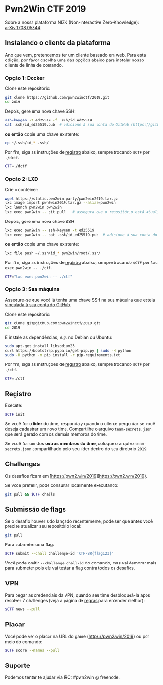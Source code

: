 # Pwn2Win CTF 2019

Sobre a nossa plataforma NIZK (Non-Interactive Zero-Knowledge): [arXiv:1708.05844](https://arxiv.org/pdf/1708.05844.pdf).


## Instalando o cliente da plataforma

Ano que vem, pretendemos ter um cliente baseado em web. Para esta edição, por favor escolha uma das opções abaixo para instalar nosso cliente de linha de comando.


### Opção 1: Docker

Clone este repositório:
```bash
git clone https://github.com/pwn2winctf/2019.git
cd 2019
```

Depois, gere uma nova chave SSH:
```bash
ssh-keygen -t ed25519 -f .ssh/id_ed25519
cat .ssh/id_ed25519.pub  # adicione à sua conta do GitHub (https://github.com/settings/keys)
```

**ou então** copie uma chave existente:
```bash
cp ~/.ssh/id_* .ssh/
```

Por fim, siga as instruções de  [registro](#registro) abaixo, sempre trocando `$CTF` por `./dctf`.

```bash
CTF=./dctf
```


### Opção 2: LXD

Crie o contêiner:
```bash
wget https://static.pwn2win.party/pwn2win2019.tar.gz
lxc image import pwn2win2019.tar.gz --alias=pwn2win
lxc launch pwn2win pwn2win
lxc exec pwn2win -- git pull   # assegura que o repositório está atualizado
```

Depois, gere uma nova chave SSH:
```bash
lxc exec pwn2win -- ssh-keygen -t ed25519
lxc exec pwn2win -- cat .ssh/id_ed25519.pub  # adicione à sua conta do GitHub (https://github.com/settings/keys)
```

**ou então** copie uma chave existente:
```bash
lxc file push ~/.ssh/id_* pwn2win/root/.ssh/
```

Por fim, siga as instruções de  [registro](#registro) abaixo, sempre trocando `$CTF` por `lxc exec pwn2win -- ./ctf`.

```bash
CTF="lxc exec pwn2win -- ./ctf"
```


### Opção 3: Sua máquina

Assegure-se que você já tenha uma chave SSH na sua máquina que esteja [vinculada à sua conta do GitHub](https://github.com/settings/keys).

Clone este repositório:
```bash
git clone git@github.com:pwn2winctf/2019.git
cd 2019
```

E instale as dependências, *e.g.* no Debian ou Ubuntu:
```bash
sudo apt-get install libsodium23
curl https://bootstrap.pypa.io/get-pip.py | sudo -H python
sudo -H python -m pip install -r pip-requirements.txt
```

Por fim, siga as instruções de  [registro](#registro) abaixo, sempre trocando `$CTF` por `./ctf`.

```bash
CTF=./ctf
```


## Registro

Execute:
```bash
$CTF init
```

Se você for o **líder** do time, responda `y` quando o cliente perguntar se você deseja cadastrar um novo time. Compartilhe o arquivo `team-secrets.json` que será gerado com os demais membros do time.

Se você for um dos **outros membros do time**, coloque o arquivo `team-secrets.json` compartilhado pelo seu líder dentro do seu diretório `2019`.


## Challenges

Os desafios ficam em [https://pwn2.win/2019](https://pwn2.win/2019).

Se você preferir, pode consultar localmente executando:
```bash
git pull && $CTF challs
```


## Submissão de flags

Se o desafio houver sido lançado recentemente, pode ser que antes você precise atualizar seu repositório local:
```bash
git pull
```

Para submeter uma flag:
```bash
$CTF submit --chall challenge-id 'CTF-BR{flag123}'
```

Você pode omitir `--challenge chall-id` do comando, mas vai demorar mais para submeter pois ele vai testar a flag contra todos os desafios.


## VPN

Para pegar as credenciais da VPN, quando seu time desbloqueá-la após resolver 7 challenges (veja a página de [regras](https://pwn2win.party/rules) para entender melhor):
```bash
$CTF news --pull
```


## Placar

Você pode ver o placar na URL do game (https://pwn2.win/2019) ou por meio do comando:
```bash
$CTF score --names --pull
```


## Suporte

Podemos tentar te ajudar via IRC: #pwn2win @ freenode.
